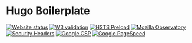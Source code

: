 # Hugo Boilerplate

[![Website status](https://img.shields.io/website?url=https%3A%2F%2Fhbp.vercel.app?style=flat&colorA=000000&colorB=000000)](https://hbp.vercel.app)
[![W3 validation](https://img.shields.io/w3c-validation/html?targetUrl=https%3A%2F%2Fhbp.vercel.app?style=flat&colorA=000000&colorB=000000)](https://validator.w3.org/nu/?showsource=yes&showoutline=yes&showimagereport=yes&doc=https%3A%2F%2Fhbp.vercel.app)
[![HSTS Preload](https://img.shields.io/hsts/preload/hbp.vercel.app?style=flat&colorA=000000&colorB=000000)](https://hstspreload.org/?domain=hbp.vercel.app)
[![Mozilla Observatory](https://img.shields.io/mozilla-observatory/grade-score/hbp.vercel.app.svg?style=flat&colorA=000000&colorB=000000)](https://observatory.mozilla.org/analyze/hbp.vercel.app)
[![Security Headers](https://img.shields.io/security-headers?url=https%3A%2F%2Fhbp.vercel.app?style=flat&colorA=000000&colorB=000000)](https://securityheaders.com/?q=https%3A%2F%2Fhbp.vercel.app&followRedirects=on)
[![Google CSP](https://img.shields.io/badge/-Google%20CSP%20Evaluator-000000?style=flat&colorA=000000&colorB=000000)](https://csp-evaluator.withgoogle.com/?csp=http://hbp.vercel.app)
[![Google PageSpeed](https://img.shields.io/badge/-Google%20PageSpeed-000000?style=flat&colorA=000000&colorB=000000)](https://developers.google.com/speed/pagespeed/insights/?url=https%3A%2F%2Fhbp.vercel.app)
